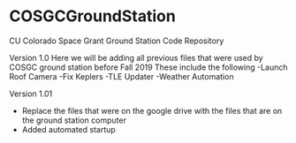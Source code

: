 # COSGCGroundStation
CU Colorado Space Grant Ground Station Code Repository

Version 1.0
Here we will be adding all previous files that were used by COSGC ground station before Fall 2019 These include the following
-Launch Roof Camera
-Fix Keplers
-TLE Updater
-Weather Automation

Version 1.01
- Replace the files that were on the google drive with the files that are on the ground station computer
- Added automated startup